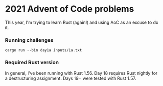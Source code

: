 # 2021 Advent of Code problems

This year, I'm trying to learn Rust (again!) and using AoC as an excuse to do
it.

### Running challenges
```
cargo run --bin day1a inputs/1a.txt
```

### Required Rust version
In general, I've been running with Rust 1.56. Day 18 requires Rust nightly for a
destructuring assignment. Days 19+ were tested with Rust 1.57.
